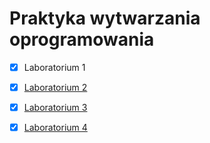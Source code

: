 # Praktyka wytwarzania oprogramowania
- [x] Laboratorium 1
- [x] [Laboratorium 2](https://github.com/kwierzbowski/pwo-lab02)
- [x] [Laboratorium 3](https://github.com/kwierzbowski/pwo-lab03)
- [x] [Laboratorium 4](https://github.com/kwierzbowski/pwo-lab04)

